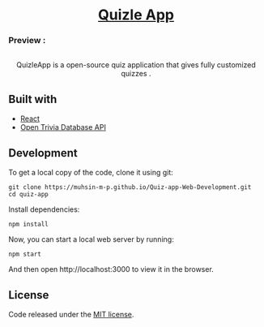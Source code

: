 <h1 align="center">
  <a href="https://muhsin-m-p.github.io/Quiz-app-Web-Development/">
    Quizle App
  </a>
</h1>

<h3>Preview :</h3>
<img src+="https://raw.githubusercontent.com/MUHSIN-M-P/Quiz-app-Web-Development/refs/heads/main/preview%20(2).png" / >

<p align="center">
  QuizleApp is a open-source quiz application that gives fully customized quizzes .
</p>

## Built with

- [React](http://react.dev)
- [Open Trivia Database API](https://opentdb.com/api_config.php)

## Development

To get a local copy of the code, clone it using git:

```
git clone https://muhsin-m-p.github.io/Quiz-app-Web-Development.git
cd quiz-app
```

Install dependencies:

```
npm install
```

Now, you can start a local web server by running:

```
npm start
```

And then open http://localhost:3000 to view it in the browser.


## License

Code released under the [MIT license](https://github.com/SafdarJamal/quiz-app/blob/master/LICENSE).
